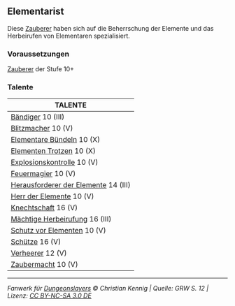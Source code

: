 ## Elementarist

Diese [Zauberer](charaktere-klasse-zauberer.md) haben sich auf die Beherrschung der Elemente und das Herbeirufen von Elementaren spezialisiert.

### Voraussetzungen

[Zauberer](charaktere-klasse-zauberer.md) der Stufe 10+

### Talente

| TALENTE                                                                        |
| ------------------------------------------------------------------------------ |
| [Bändiger](talente/baendiger.md) 10 (III)                                      |
| [Blitzmacher](talente/blitzmacher.md) 10 (V)                                   |
| [Elementare Bündeln](talente/elementare-buendeln.md) 10 (X)                    |
| [Elementen Trotzen](talente/elementen-trotzen.md) 10 (X)                       |
| [Explosionskontrolle](talente/explosionskontrolle.md) 10 (V)                   |
| [Feuermagier](talente/feuermagier.md) 10 (V)                                   |
| [Herausforderer der Elemente](talente/herausforderer-der-elemente.md) 14 (III) |
| [Herr der Elemente](talente/herr-der-elemente.md) 10 (V)                       |
| [Knechtschaft](talente/knechtschaft.md) 16 (V)                                 |
| [Mächtige Herbeirufung](talente/maechtige-herbeirufung.md) 16 (III)            |
| [Schutz vor Elementen](talente/schutz-vor-elementen.md) 10 (V)                 |
| [Schütze](talente/schuetze.md) 16 (V)                                          |
| [Verheerer](talente/verheerer.md) 12 (V)                                       |
| [Zaubermacht](talente/zaubermacht.md) 10 (V)                                   |

---

_Fanwerk für [Dungeonslayers](https://www.dungeonslayers.net/) © Christian Kennig | Quelle: GRW S. 12 | Lizenz: [CC BY-NC-SA 3.0 DE](https://creativecommons.org/licenses/by-nc-sa/3.0/de/)_
